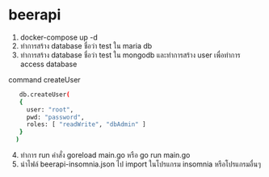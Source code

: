 # beerapi

1. docker-compose up -d 
2. ทำการสร้าง database ชื่อว่า test ใน maria db
3. ทำการสร้าง database ชื่อว่า test ใน mongodb และทำการสร้าง user เพื่อทำการ access database

command createUser  
```bash
   db.createUser(
   {
     user: "root",
     pwd: "password",  
     roles: [ "readWrite", "dbAdmin" ]
   }
  )
```

4. ทำการ run คำสั่ง goreload main.go หรือ go run main.go
5. นำไฟล์ beerapi-insomnia.json ไป import ในโปรแกรม insomnia หรือโปรแกรมอื่นๆ

